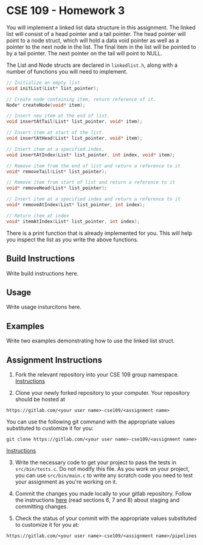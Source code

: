 # CSE 109 - Homework 3

You will implement a linked list data structure in this assignment. The linked list will consist of a head pointer and a tail pointer. The head pointer will point to a node struct, which will hold a data void pointer as well as a pointer to the next node in the list. The final item in the list will be pointed to by a tail pointer. The next pointer on the tail will point to NULL.

The List and Node structs are declared in `linkedlist.h`, along with a number of functions you will need to implement.

```c
// Initialize an empty list
void initList(List* list_pointer);

// Create node containing item, return reference of it.
Node* createNode(void* item);

// Insert new item at the end of list.
void insertAtTail(List* list_pointer, void* item);

// Insert item at start of the list.
void insertAtHead(List* list_pointer, void* item);

// Insert item at a specified index.
void insertAtIndex(List* list_pointer, int index, void* item);

// Remove item from the end of list and return a reference to it
void* removeTail(List* list_pointer);

// Remove item from start of list and return a reference to it
void* removeHead(List* list_pointer);

// Insert item at a specified index and return a reference to it
void* removeAtIndex(List* list_pointer, int index);

// Return item at index
void* itemAtIndex(List* list_pointer, int index);
```

There is a print function that is already implemented for you. This will help you inspect the list as you write the above functions.

## Build Instructions

Write build instructions here.

## Usage

Write usage insturcitons here.

## Examples

Write two examples demonstrating how to use the linked list struct.

## Assignment Instructions

1. Fork the relevant repository into your CSE 109 group namespace. [Instructions](https://docs.gitlab.com/ee/workflow/forking_workflow.html#creating-a-fork)

2. Clone your newly forked repository to your computer. Your repository should be hosted at 
```
https://gitlab.com/<your user name>-cse109/<assignment name>
```
You can use the following git command with the appropriate values substituted to customize it for you:
```
git clone https://gitlab.com/<your user name>-cse109/<assignment name>
```
[Instructions](https://docs.gitlab.com/ee/gitlab-basics/start-using-git.html#clone-a-repository) 

3. Write the necessary code to get your project to pass the tests in `src/bin/tests.c`. Do not modify this file. As you work on your project, you can use `src/bin/main.c` to write any scratch code you need to test your assignment as you're working on it.

4. Commit the changes you made locally to your gitlab repository. Follow the instructions [here](https://githowto.com/staging_and_committing) (read sections 6, 7 and 8) about staging and committing changes.

5. Check the status of your commit with the appropriate values substituted to customize it for you at: 
```
https://gitlab.com/<your user name>-cse109/<assignment name>/pipelines
```